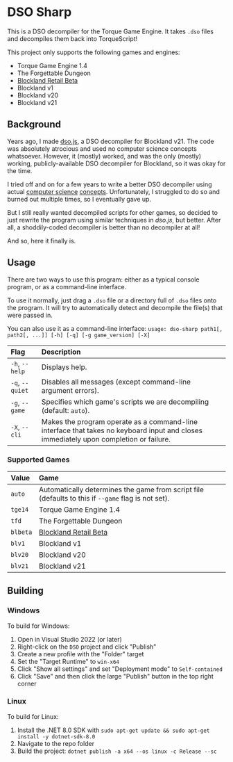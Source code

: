 # DSO Sharp

This is a DSO decompiler for the Torque Game Engine. It takes `.dso` files and decompiles them back into TorqueScript!

This project only supports the following games and engines:

* Torque Game Engine 1.4
* The Forgettable Dungeon
* [Blockland Retail Beta](https://bl.kenko.dev/Versions/Retail%20Beta)
* Blockland v1
* Blockland v20
* Blockland v21


## Background

Years ago, I made [dso.js](https://github.com/Elletra/dso.js), a DSO decompiler for Blockland v21. The code was absolutely atrocious and used no computer science concepts whatsoever. However, it (mostly) worked, and was the only (mostly) working, publicly-available DSO decompiler for Blockland, so it was okay for the time.

I tried off and on for a few years to write a better DSO decompiler using actual [computer science](https://www.cs.tufts.edu/comp/150FP/archive/keith-cooper/dom14.pdf) [concepts](https://www.usenix.org/system/files/conference/usenixsecurity13/sec13-paper_schwartz.pdf). Unfortunately, I struggled to do so and burned out multiple times, so I eventually gave up.

But I still really wanted decompiled scripts for other games, so decided to just rewrite the program using similar techniques in _dso.js_, but better. After all, a shoddily-coded decompiler is better than no decompiler at all!

And so, here it finally is.


## Usage

There are two ways to use this program: either as a typical console program, or as a command-line interface.

To use it normally, just drag a `.dso` file or a directory full of `.dso` files onto the program. It will try to automatically detect and decompile the file(s) that were passed in.

You can also use it as a command-line interface: `usage: dso-sharp path1[, path2[, ...]] [-h] [-q] [-g game_version] [-X]`


| Flag            |   Description  |
|:----------------|:---------------|
| `-h`, `--help`  | Displays help. |
| `-q`, `--quiet` | Disables all messages (except command-line argument errors). |
| `-g`, `--game`  | Specifies which game's scripts we are decompiling (default: `auto`). |
| `-X`, `--cli`   | Makes the program operate as a command-line interface that takes no keyboard input and closes immediately upon completion or failure. |


### Supported Games

| Value    | Game |
|:---------|:-----|
| `auto`   | Automatically determines the game from script file (defaults to this if `--game` flag is not set). |
| `tge14`  | Torque Game Engine 1.4 |
| `tfd`    | The Forgettable Dungeon |
| `blbeta` | [Blockland Retail Beta](https://bl.kenko.dev/Versions/Retail%20Beta) |
| `blv1`   | Blockland v1 |
| `blv20`  | Blockland v20 |
| `blv21`  | Blockland v21 |


## Building

### Windows

To build for Windows:

1. Open in Visual Studio 2022 (or later)
2. Right-click on the `DSO` project and click "Publish"
3. Create a new profile with the "Folder" target
4. Set the "Target Runtime" to `win-x64`
5. Click "Show all settings" and set "Deployment mode" to `Self-contained`
6. Click "Save" and then click the large "Publish" button in the top right corner

### Linux

To build for Linux:

1. Install the .NET 8.0 SDK with `sudo apt-get update && sudo apt-get install -y dotnet-sdk-8.0`
2. Navigate to the repo folder
3. Build the project: `dotnet publish -a x64 --os linux -c Release --sc`
